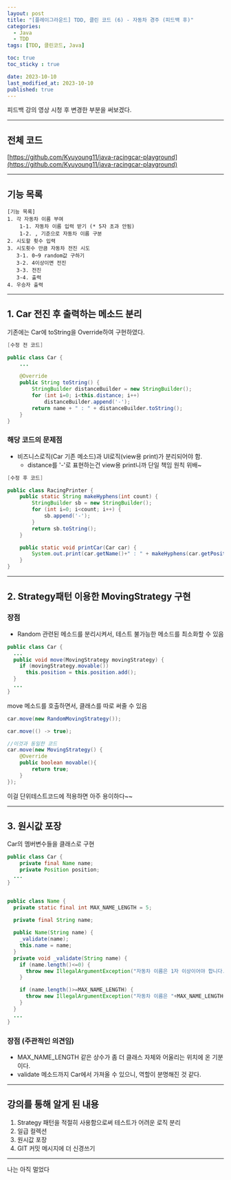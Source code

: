 ```yaml
---
layout: post
title: "[플레이그라운드] TDD, 클린 코드 (6) - 자동차 경주 (피드백 후)"
categories: 
  - Java
  - TDD
tags: [TDD, 클린코드, Java]

toc: true
toc_sticky : true

date: 2023-10-10
last_modified_at: 2023-10-10
published: true
---
```

피드백 강의 영상 시청 후 변경한 부분을 써보겠다.  

----
## 전체 코드
[https://github.com/Kyuyoung11/java-racingcar-playground](https://github.com/Kyuyoung11/java-racingcar-playground)  


---
## 기능 목록
````
[기능 목록]
1. 각 자동차 이름 부여  
    1-1. 자동차 이름 입력 받기 (* 5자 초과 안됨)  
    1-2. , 기준으로 자동차 이름 구분  
2. 시도할 횟수 입력  
3. 시도횟수 만큼 자동차 전진 시도  
   3-1. 0~9 random값 구하기   
   3-2. 4이상이면 전진  
   3-3. 전진
   3-4. 출력  
4. 우승자 출력
````

---
## 1. Car 전진 후 출력하는 메소드 분리
기존에는 Car에 toString을 Override하여 구현하였다.
````java
[수정 전 코드]

public class Car {
    ...

    @Override
    public String toString() {
        StringBuilder distanceBuilder = new StringBuilder();
        for (int i=0; i<this.distance; i++)
            distanceBuilder.append('-');
        return name + " : " + distanceBuilder.toString();
    }
}

````
### 해당 코드의 문제점
- 비즈니스로직(Car 기존 메소드)과 UI로직(view용 print)가 분리되어야 함.
  - distance를 '-'로 표현하는건 view용 print니까 단일 책임 원칙 위배~  

````java
[수정 후 코드]

public class RacingPrinter {
    public static String makeHyphens(int count) {
        StringBuilder sb = new StringBuilder();
        for (int i=0; i<count; i++) {
            sb.append('-');
        }
        return sb.toString();
    }

    public static void printCar(Car car) {
        System.out.print(car.getName()+" : " + makeHyphens(car.getPositionValue()));
    }
}
````

---
## 2. Strategy패턴 이용한 MovingStrategy 구현
### 장점
- Random 관련된 메소드를 분리시켜서, 테스트 불가능한 메소드를 최소화할 수 있음  

````java
public class Car {
  ...
  public void move(MovingStrategy movingStrategy) {
    if (movingStrategy.movable())
      this.position = this.position.add();
  }
  ...
}

````
move 메소드를 호출하면서, 클래스를 따로 써줄 수 있음
````java
car.move(new RandomMovingStrategy());
````
````java
car.move(() -> true);

//이것과 동일한 코드
car.move(new MovingStrategy() {
    @Override
    public boolean movable(){
        return true;
    }        
});

````
이걸 단위테스트코드에 적용하면 아주 용이하다~~

---
## 3. 원시값 포장
Car의 멤버변수들을 클래스로 구현
````java
public class Car {
    private final Name name;
    private Position position;
  ...
}


public class Name {
  private static final int MAX_NAME_LENGTH = 5;

  private final String name;
  
  public Name(String name) {
    _validate(name);
    this.name = name;
  }
  private void _validate(String name) {
    if (name.length()<=0) {
      throw new IllegalArgumentException("자동차 이름은 1자 이상이어야 합니다.");
    }

    if (name.length()>=MAX_NAME_LENGTH) {
      throw new IllegalArgumentException("자동차 이름은 "+MAX_NAME_LENGTH+"자를 초과할 수 없습니다.");
    }
  }
  ...
}
````

### 장점 (주관적인 의견임)
- MAX_NAME_LENGTH 같은 상수가 좀 더 클래스 자체와 어울리는 위치에 온 기분이다.
- validate 메소드까지 Car에서 가져올 수 있으니, 역할이 분명해진 것 같다.


----
## 강의를 통해 알게 된 내용
1. Strategy 패턴을 적절히 사용함으로써 테스트가 어려운 로직 분리
2. 일급 컬렉션
3. 원시값 포장  
4. GIT 커밋 메시지에 더 신경쓰기  

----
나는 아직 멀었다
